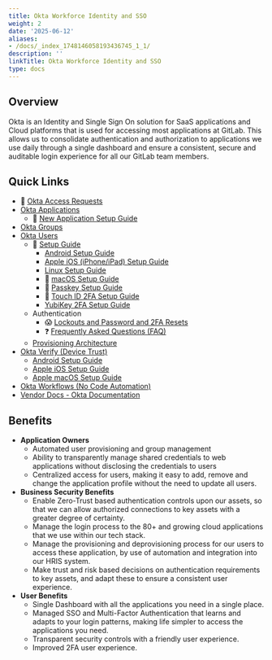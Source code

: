 ```yaml
---
title: Okta Workforce Identity and SSO
weight: 2
date: '2025-06-12'
aliases:
- /docs/_index_1748146058193436745_1_1/
description: ''
linkTitle: Okta Workforce Identity and SSO
type: docs
---
```


## Overview

Okta is an Identity and Single Sign On solution for SaaS applications and Cloud platforms that is used for accessing most applications at GitLab. This allows us to consolidate authentication and authorization to applications we use daily through a single dashboard and ensure a consistent, secure and auditable login experience for all our GitLab team members.

## Quick Links

- 👀 [Okta Access Requests](/handbook/security/corporate/systems/okta/ar)
- [Okta Applications](/handbook/security/corporate/systems/okta/app)
  - 👀 [New Application Setup Guide](/handbook/security/corporate/systems/okta/app/setup)
- [Okta Groups](/handbook/security/corporate/systems/okta/group)
- [Okta Users](/handbook/security/corporate/systems/okta/user)
  - 👀 [Setup Guide](/handbook/security/corporate/systems/okta/user/setup)
    - [Android Setup Guide](/handbook/security/corporate/systems/okta/user/android)
    - [Apple iOS (iPhone/iPad) Setup Guide](/handbook/security/corporate/systems/okta/user/ios)
    - [Linux Setup Guide](/handbook/security/corporate/systems/okta/user/linux)
    - 👀 [macOS Setup Guide](/handbook/security/corporate/systems/okta/user/macos)
    - 👀 [Passkey Setup Guide](/handbook/security/corporate/systems/okta/user/passkey)
    - 👀 [Touch ID 2FA Setup Guide](/handbook/security/corporate/systems/okta/user/touchid)
    - [YubiKey 2FA Setup Guide](/handbook/security/corporate/systems/okta/user/yubikey)
  - Authentication
    - 😱 [Lockouts and Password and 2FA Resets](/handbook/security/corporate/systems/okta/user/)
    - ❓ [Frequently Asked Questions (FAQ)](/handbook/security/corporate/systems/okta/user/faq)
  - [Provisioning Architecture](/handbook/security/corporate/systems/okta/user/provisioning)
- [Okta Verify (Device Trust)](/handbook/security/corporate/systems/okta/verify)
  - [Android Setup Guide](/handbook/security/corporate/systems/okta/verify/android)
  - [Apple iOS Setup Guide](/handbook/security/corporate/systems/okta/verify/ios)
  - [Apple macOS Setup Guide](/handbook/security/corporate/systems/okta/verify/macos)
- [Okta Workflows (No Code Automation)](/handbook/security/corporate/systems/okta/workflows)
- [Vendor Docs - Okta Documentation](https://help.okta.com/en-us/content/index.htm)

## Benefits

- **Application Owners**
  - Automated user provisioning and group management
  - Ability to transparently manage shared credentials to web applications without disclosing the credentials to users
  - Centralized access for users, making it easy to add, remove and change the application profile without the need to update all users.
- **Business Security Benefits**
  - Enable Zero-Trust based authentication controls upon our assets, so that we can allow authorized connections to key assets with a greater degree of certainty.
  - Manage the login process to the 80+ and growing cloud applications that we use within our tech stack.
  - Manage the provisioning and deprovisioning process for our users to access these application, by use of automation and integration into our HRIS system.
  - Make trust and risk based decisions on authentication requirements to key assets, and adapt these to ensure a consistent user experience.
- **User Benefits**
  - Single Dashboard with all the applications you need in a single place.
  - Managed SSO and Multi-Factor Authentication that learns and adapts to your login patterns, making life simpler to access the applications you need.
  - Transparent security controls with a friendly user experience.
  - Improved 2FA user experience.

